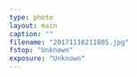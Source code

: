 ```yaml
---
type: photo
layout: main
caption: ""
filename: "20171116211805.jpg"
fstop: "Unknown"
exposure: "Unknown"
---
```

